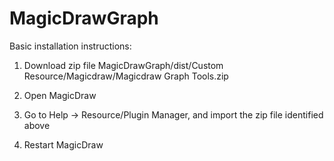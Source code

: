 # MagicDrawGraph

Basic installation instructions:

1) Download zip file 
      MagicDrawGraph/dist/Custom Resource/Magicdraw/Magicdraw Graph Tools.zip
    
2) Open MagicDraw
3) Go to Help -> Resource/Plugin Manager, and import the zip file identified above
4) Restart MagicDraw
